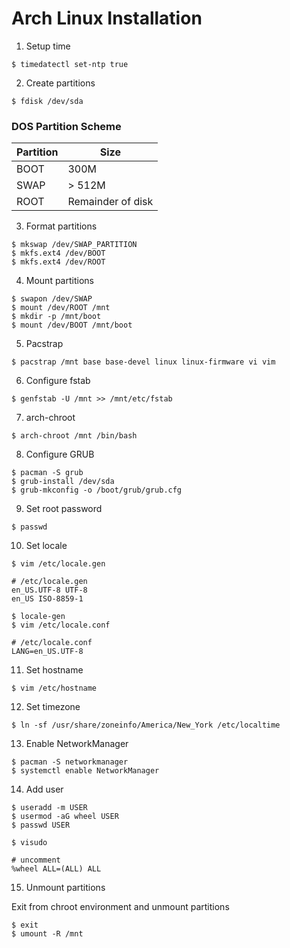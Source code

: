 # Arch Linux Installation

1. Setup time

```shell
$ timedatectl set-ntp true
```

2. Create partitions

```shell
$ fdisk /dev/sda
```

### DOS Partition Scheme
| Partition  |        Size        |
| ---------- | ------------------ |
|    BOOT    |        300M        |
|    SWAP    |       > 512M       |
|    ROOT    | Remainder of disk  |

3. Format partitions

```shell
$ mkswap /dev/SWAP_PARTITION
$ mkfs.ext4 /dev/BOOT
$ mkfs.ext4 /dev/ROOT
```

4. Mount partitions

```shell
$ swapon /dev/SWAP
$ mount /dev/ROOT /mnt
$ mkdir -p /mnt/boot
$ mount /dev/BOOT /mnt/boot
```

5. Pacstrap

```shell
$ pacstrap /mnt base base-devel linux linux-firmware vi vim
```

6. Configure fstab

```shell
$ genfstab -U /mnt >> /mnt/etc/fstab
```

7. arch-chroot

```shell
$ arch-chroot /mnt /bin/bash
```

8. Configure GRUB

```shell
$ pacman -S grub
$ grub-install /dev/sda
$ grub-mkconfig -o /boot/grub/grub.cfg
```

9. Set root password

```shell
$ passwd
```

10. Set locale

```shell
$ vim /etc/locale.gen

# /etc/locale.gen
en_US.UTF-8 UTF-8
en_US ISO-8859-1

$ locale-gen
$ vim /etc/locale.conf

# /etc/locale.conf
LANG=en_US.UTF-8
```

11. Set hostname

```shell
$ vim /etc/hostname
```

12. Set timezone

```shell
$ ln -sf /usr/share/zoneinfo/America/New_York /etc/localtime
```

13. Enable NetworkManager

```shell
$ pacman -S networkmanager
$ systemctl enable NetworkManager
```

14. Add user

```shell
$ useradd -m USER
$ usermod -aG wheel USER
$ passwd USER

$ visudo

# uncomment
%wheel ALL=(ALL) ALL
```

15. Unmount partitions

Exit from chroot environment and unmount partitions
```shell
$ exit
$ umount -R /mnt
```
